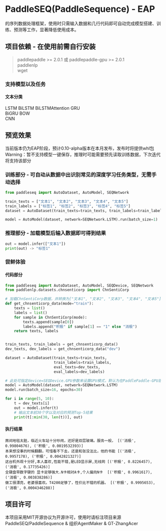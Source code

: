 # PaddleSEQ(PaddleSequence) - EAP

的序列数据处理框架，使用时只需输入数据和几行代码即可自动完成模型搭建、训练、预测等工作，显著降低使用成本。  

## 项目依赖 - 在使用前需自行安装  
> paddlepaddle >= 2.0.1  或 paddlepaddle-gpu >= 2.0.1  
> paddlenlp  
> wget  

### 支持模型以及任务

#### 文本分类
LSTM
BiLSTM 
BiLSTMAttention
GRU  
BiGRU 
BOW  
CNN
## 预览效果
当前版本仍为EAP阶段，预计0.10-alpha版本在本月发布，发布时将提供whl包
Warning：暂不支持模型一键保存，推理时可能需要预先读取训练数据，下次迭代将支持该部分

### 训练部分 - 可自动从数据中出识别常见的深度学习任务类型，无需手动选择

```python
from paddleseq import AutoDataset, AutoModel, SEQNetwork

train_texts = ["文本1", "文本2", "文本3", "文本4", "文本5"]
train_labels = ["标签1", "标签2", "标签3", "标签4", "标签5"]
dataset = AutoDataset(train_texts=train_texts, train_labels=train_labels)

model = AutoModel(dataset, network=SEQNetwork.LSTM).run(batch_size=1)

```

### 推理部分 - 加载模型后输入数据即可得到结果

```python
out = model.infer(["文本1"])
print(out) -> "标签1"
```

### 尝鲜体验
#### 代码部分
```python
from paddleseq import AutoDataset, AutoModel, SEQDevice, SEQNetwork
from paddlenlp.datasets.chnsenticorp import ChnSentiCorp

# 加载ChnSentiCorp数据，并转换为["文本1", "文本2", "文本3", "文本4", "文本5"]形式
def get_chnsenticorp_data(mode="train"):
    texts = list()
    labels = list()
    for sample in ChnSentiCorp(mode):
        texts.append(sample[0])
        labels.append("积极" if sample[1] == "1" else "消极")
    return texts, labels


train_texts, train_labels = get_chnsenticorp_data()
dev_texts, dev_labels = get_chnsenticorp_data("dev")

dataset = AutoDataset(train_texts=train_texts,
                      train_labels=train_labels,
                      eval_texts=dev_texts,
                      eval_labels=dev_labels)

# 此处可指定device=SEQDevice.GPU参数来设置GPU模式，默认为在PaddlePaddle-GPU版本后自动选择为GPU模式，其他情况为CPU执行
model = AutoModel(dataset, network=SEQNetwork.LSTM)
model.run(batch_size=16, epochs=30)

for i in range(5, 10):
    t = dev_texts[i]
    out = model.infer(t)
    # 输出文本前30个字以及对应的预测Top-5结果
    print(t[:min(30, len(t))], out)
```
#### 执行结果
```
房间地毯太脏，临近火车站十分吵闹，还好是双层玻璃。服务一般， [('消极', 0.99804676), ('积极', 0.0019532393)]
本来想没事的时候翻翻，可惜看不下去，还是和张没法比，他的书能 [('消极', 0.9957178), ('积极', 0.0042821327)]
这台机外观十分好,本人喜欢,性能不错,是LED显示屏,无线网 [('积极', 0.8226457), ('消极', 0.17735426)]
全键盘带数字键的 显卡足够强大.N卡相对A卡,个人偏向N卡  [('积极', 0.9961617), ('消极', 0.003838286)]
做工很漂亮，老婆很喜欢。T4200足够了，性价比不错的机器。 [('积极', 0.9995653), ('消极', 0.0004346288)]
```

## 项目许可
本项目采用MIT开源协议为开源许可，使用时请标注项目来源PaddleSEQ/PaddleSequence & 组织AgentMaker & GT-ZhangAcer

